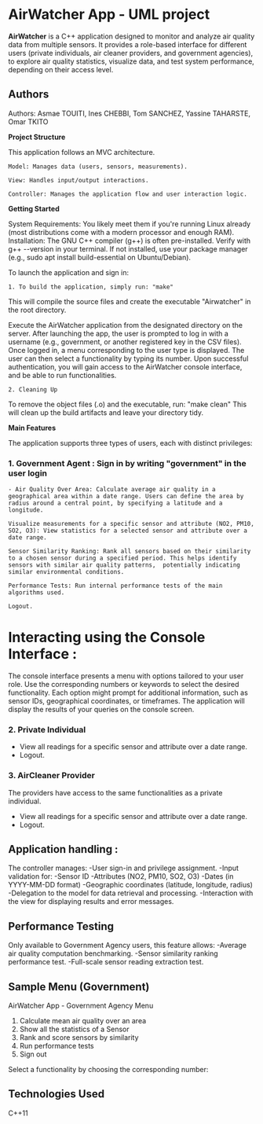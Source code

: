 # AirWatcher App - UML project

**AirWatcher** is a C++ application designed to monitor and analyze air quality data from multiple sensors. It provides a role-based interface for different users (private individuals, air cleaner providers, and government agencies), to explore air quality statistics, visualize data, and test system performance, depending on their access level.

## Authors
Authors: Asmae TOUITI, Ines CHEBBI, Tom SANCHEZ, Yassine TAHARSTE, Omar TKITO 


**Project Structure**

This application follows an MVC architecture.

	Model: Manages data (users, sensors, measurements).

	View: Handles input/output interactions.

	Controller: Manages the application flow and user interaction logic.


**Getting Started**

System Requirements: You likely meet them if you're running Linux already (most distributions come with a modern processor and enough RAM).
Installation: The GNU C++ compiler (g++) is often pre-installed. Verify with g++ --version in your terminal. If not installed, use your package manager (e.g., sudo apt install build-essential on Ubuntu/Debian).

To launch the application and sign in:

    1. To build the application, simply run: "make"

This will compile the source files and create the executable "Airwatcher" in the root directory.

Execute the AirWatcher application from the designated directory on the server.
After launching the app, the user is prompted to log in with a username (e.g., government, or another registered key in the CSV files).
Once logged in, a menu corresponding to the user type is displayed. The user can then select a functionality by typing its number.
Upon successful authentication, you will gain access to the AirWatcher console interface, and be able to run functionalities.

    2. Cleaning Up
To remove the object files (.o) and the executable, run: "make clean"
This will clean up the build artifacts and leave your directory tidy.


**Main Features**

The application supports three types of users, each with distinct privileges:


### 1. Government Agent : Sign in by writing "government" in the user login

	- Air Quality Over Area: Calculate average air quality in a geographical area within a date range. Users can define the area by radius around a central point, by specifying a latitude and a longitude.

	Visualize measurements for a specific sensor and attribute (NO2, PM10, SO2, O3): View statistics for a selected sensor and attribute over a date range.

	Sensor Similarity Ranking: Rank all sensors based on their similarity to a chosen sensor during a specified period. This helps identify sensors with similar air quality patterns, 	potentially indicating similar environmental conditions.

	Performance Tests: Run internal performance tests of the main algorithms used.

	Logout.

# Interacting using the Console Interface :
The console interface presents a menu with options tailored to your user role. Use the corresponding numbers or keywords to select the desired functionality. Each option might prompt for additional information, such as sensor IDs, geographical coordinates, or timeframes. The application will display the results of your queries on the console screen.



### 2. Private Individual

- View all readings for a specific sensor and attribute over a date range.
- Logout.

### 3. AirCleaner Provider
The providers have access to the same functionalities as a private individual.

- View all readings for a specific sensor and attribute over a date range.
- Logout.


## Application handling : 

The controller manages:
-User sign-in and privilege assignment.
-Input validation for:
	-Sensor ID
	-Attributes (NO2, PM10, SO2, O3)
	-Dates (in YYYY-MM-DD format)
	-Geographic coordinates (latitude, longitude, radius)
	-Delegation to the model for data retrieval and processing.
	-Interaction with the view for displaying results and error messages.

## Performance Testing
Only available to Government Agency users, this feature allows:
	-Average air quality computation benchmarking.
	-Sensor similarity ranking performance test.
	-Full-scale sensor reading extraction test.
	

## Sample Menu (Government)

AirWatcher App - Government Agency Menu

1. Calculate mean air quality over an area
2. Show all the statistics of a Sensor
3. Rank and score sensors by similarity
4. Run performance tests
5. Sign out

Select a functionality by choosing the corresponding number:


## Technologies Used
C++11




